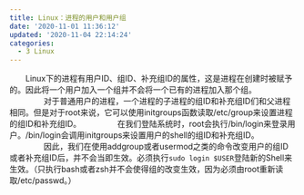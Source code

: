 ```yaml
---
title: Linux：进程的用户和用户组
date: '2020-11-01 11:36:12'
updated: '2020-11-04 22:14:24'
categories:
  - 3 Linux
---
```

　　Linux下的进程有用户ID、组ID、补充组ID的属性，这是进程在创建时被赋予的。因此将一个用户加入一个组并不会将一个已有的进程加入那个组。 
　　 
　　对于普通用户的进程，一个进程的子进程的组ID和补充组ID们和父进程相同。但是对于root来说，它可以使用initgroups函数读取/etc/group来设置进程的组ID和补充组ID。 
　　 
　　在我们登陆系统时，root会执行/bin/login来登录用户。/bin/login会调用initgroups来设置用户的shell的组ID和补充组ID。 
　　 
　　因此，我们在使用addgroup或者usermod之类的命令改变用户的组ID或者补充组ID后，并不会当即生效。必须执行`sudo login $USER`登陆新的Shell来生效。（只执行bash或者zsh并不会使得组的改变生效，因为必须由root重新读取/etc/passwd。）
